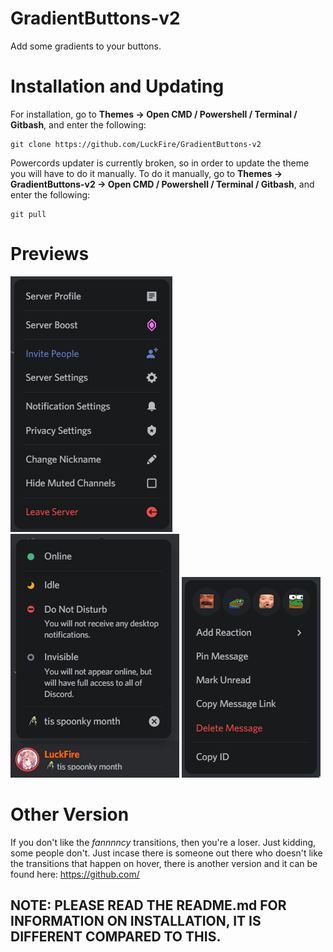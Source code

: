 # GradientButtons-v2
Add some gradients to your buttons.

# Installation and Updating
For installation, go to **Themes -> Open CMD / Powershell / Terminal / Gitbash**, and enter the following:
```
git clone https://github.com/LuckFire/GradientButtons-v2
```

Powercords updater is currently broken, so in order to update the theme you will have to do it manually. To do it manually, go to **Themes -> GradientButtons-v2 -> Open CMD / Powershell / Terminal / Gitbash**, and enter the following:
```
git pull
```

# Previews
![Preview](./Previews/Server.gif)
![Preview](./Previews/StatusPicker.gif)
![Preview](./Previews/Message.gif)

# Other Version
If you don't like the *fannnncy* transitions, then you're a loser. Just kidding, some people don't. Just incase there is someone out there who doesn't like the transitions that happen on hover, there is another version and it can be found here: https://github.com/

## NOTE: PLEASE READ THE README.md FOR INFORMATION ON INSTALLATION, IT IS DIFFERENT COMPARED TO THIS.
